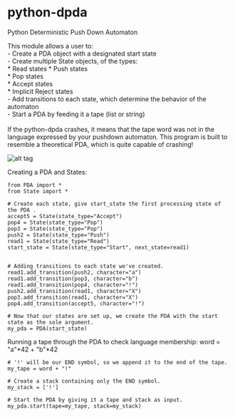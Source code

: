 python-dpda
===========

Python Deterministic Push Down Automaton<br>

This module allows a user to:<br>
    - Create a PDA object with a designated start state<br>
    - Create multiple State objects, of the types:<br>
        * Read states
        * Push states<br>
        * Pop states<br> 
        * Accept states<br>
        * Implicit Reject states<br>
    - Add transitions to each state, which determine the behavior of the automaton<br>
    - Start a PDA by feeding it a tape (list or string)<br> 
<br>
If the python-dpda crashes, it means that the tape word was not in the language expressed by your pushdown automaton.  This program is built to resemble a theoretical PDA, which is quite capable of crashing!

![alt tag](http://i.imgur.com/81mi5x1.png )

Creating a PDA and States:
    
    from PDA import *
    from State import *
     
    # Create each state, give start_state the first processing state of the PDA .
    accept5 = State(state_type="Accept")
    pop4 = State(state_type="Pop")
    pop3 = State(state_type="Pop")
    push2 = State(state_type="Push")
    read1 = State(state_type="Read")
    start_state = State(state_type="Start", next_state=read1)


    # Adding transitions to each state we've created.
    read1.add_transition(push2, character="a")
    read1.add_transition(pop3, character="b")
    read1.add_transition(pop4, character="!")
    push2.add_transition(read1, character="X")
    pop3.add_transition(read1, character="X")
    pop4.add_transition(accept5, character="!")

    # Now that our states are set up, we create the PDA with the start state as the sole argument.
    my_pda = PDA(start_state)

Running a tape through the PDA to check language membership:
    word = "a"*42 + "b"*42

    # '!' will be our END symbol, so we append it to the end of the tape.
    my_tape = word + "!"

    # Create a stack containing only the END symbol.
    my_stack = ['!']

    # Start the PDA by giving it a tape and stack as input.
    my_pda.start(tape=my_tape, stack=my_stack)
